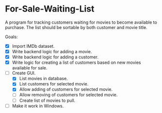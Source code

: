 # For-Sale-Waiting-List
A  program for tracking customers waiting for movies to become available to purchase. The list should be sortable by both customer and movie title.

Goals:
- [x] Import IMDb dataset.
- [x] Write backend logic for adding a movie.
- [x] Write backend logic for adding a customer.
- [x] Write logic for creating a list of customers based on new movies available for sale.
- [ ] Create GUI.
  - [x] List movies in database.
  - [x] List customers for selected movie.
  - [x] Allow adding of customers for selected movie.
  - [ ] Allow removing of customers for selected movie.
  - [ ] Create list of movies to pull.
- [ ] Make it work in Windows.
